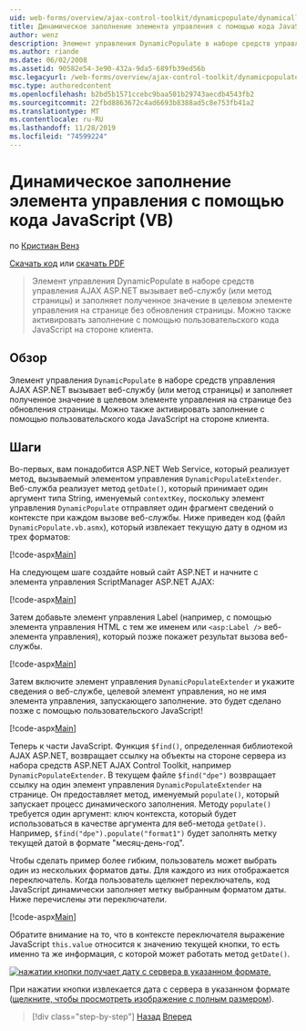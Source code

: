 ```yaml
---
uid: web-forms/overview/ajax-control-toolkit/dynamicpopulate/dynamically-populating-a-control-using-javascript-code-vb
title: Динамическое заполнение элемента управления с помощью кода JavaScript (VB) | Документация Майкрософт
author: wenz
description: Элемент управления DynamicPopulate в наборе средств управления AJAX ASP.NET вызывает веб-службу (или метод страницы) и заполняет результирующее значение целевым элементом управления на t...
ms.author: riande
ms.date: 06/02/2008
ms.assetid: 90582e54-3e90-432a-9da5-689fb39ed56b
msc.legacyurl: /web-forms/overview/ajax-control-toolkit/dynamicpopulate/dynamically-populating-a-control-using-javascript-code-vb
msc.type: authoredcontent
ms.openlocfilehash: b2bd5b1571ccebc9baa501b29743aecdb4543fb2
ms.sourcegitcommit: 22fbd8863672c4ad6693b8388ad5c8e753fb41a2
ms.translationtype: MT
ms.contentlocale: ru-RU
ms.lasthandoff: 11/28/2019
ms.locfileid: "74599224"
---
```

# <a name="dynamically-populating-a-control-using-javascript-code-vb"></a>Динамическое заполнение элемента управления с помощью кода JavaScript (VB)

по [Кристиан Венз](https://github.com/wenz)

[Скачать код](https://download.microsoft.com/download/d/8/f/d8f2f6f9-1b7c-46ad-9252-e1fc81bdea3e/dynamicpopulate1.vb.zip) или [скачать PDF](https://download.microsoft.com/download/b/6/a/b6ae89ee-df69-4c87-9bfb-ad1eb2b23373/dynamicpopulate1VB.pdf)

> Элемент управления DynamicPopulate в наборе средств управления AJAX ASP.NET вызывает веб-службу (или метод страницы) и заполняет полученное значение в целевом элементе управления на странице без обновления страницы. Можно также активировать заполнение с помощью пользовательского кода JavaScript на стороне клиента.

## <a name="overview"></a>Обзор

Элемент управления `DynamicPopulate` в наборе средств управления AJAX ASP.NET вызывает веб-службу (или метод страницы) и заполняет полученное значение в целевом элементе управления на странице без обновления страницы. Можно также активировать заполнение с помощью пользовательского кода JavaScript на стороне клиента.

## <a name="steps"></a>Шаги

Во-первых, вам понадобится ASP.NET Web Service, который реализует метод, вызываемый элементом управления `DynamicPopulateExtender`. Веб-служба реализует метод `getDate()`, который принимает один аргумент типа String, именуемый `contextKey`, поскольку элемент управления `DynamicPopulate` отправляет один фрагмент сведений о контексте при каждом вызове веб-службы. Ниже приведен код (файл `DynamicPopulate.vb.asmx`), который извлекает текущую дату в одном из трех форматов:

[!code-aspx[Main](dynamically-populating-a-control-using-javascript-code-vb/samples/sample1.aspx)]

На следующем шаге создайте новый сайт ASP.NET и начните с элемента управления ScriptManager ASP.NET AJAX:

[!code-aspx[Main](dynamically-populating-a-control-using-javascript-code-vb/samples/sample2.aspx)]

Затем добавьте элемент управления Label (например, с помощью элемента управления HTML с тем же именем или `<asp:Label />` веб-элемента управления), который позже покажет результат вызова веб-службы.

[!code-aspx[Main](dynamically-populating-a-control-using-javascript-code-vb/samples/sample3.aspx)]

Затем включите элемент управления `DynamicPopulateExtender` и укажите сведения о веб-службе, целевой элемент управления, но не имя элемента управления, запускающего заполнение. это будет сделано позже с помощью пользовательского JavaScript!

[!code-aspx[Main](dynamically-populating-a-control-using-javascript-code-vb/samples/sample4.aspx)]

Теперь к части JavaScript. Функция `$find()`, определенная библиотекой AJAX ASP.NET, возвращает ссылку на объекты на стороне сервера из набора средств ASP.NET AJAX Control Toolkit, например `DynamicPopulateExtender`. В текущем файле `$find("dpe")` возвращает ссылку на один элемент управления `DynamicPopulateExtender` на странице. Он предоставляет метод, именуемый `populate()`, который запускает процесс динамического заполнения. Методу `populate()` требуется один аргумент: ключ контекста, который будет использоваться в качестве аргумента для веб-метода `getDate()`. Например, `$find("dpe").populate("format1")` будет заполнять метку текущей датой в формате "месяц-день-год".

Чтобы сделать пример более гибким, пользователь может выбрать один из нескольких форматов даты. Для каждого из них отображается переключатель. Когда пользователь щелкнет переключатель, код JavaScript динамически заполняет метку выбранным форматом даты. Ниже перечислены эти переключатели.

[!code-aspx[Main](dynamically-populating-a-control-using-javascript-code-vb/samples/sample5.aspx)]

Обратите внимание на то, что в контексте переключателя выражение JavaScript `this.value` относится к значению текущей кнопки, то есть именно та же информация, с которой может работать метод `getDate()`.

[![нажатии кнопки получает дату с сервера в указанном формате.](dynamically-populating-a-control-using-javascript-code-vb/_static/image2.png)](dynamically-populating-a-control-using-javascript-code-vb/_static/image1.png)

При нажатии кнопки извлекается дата с сервера в указанном формате ([щелкните, чтобы просмотреть изображение с полным размером](dynamically-populating-a-control-using-javascript-code-vb/_static/image3.png)).

> [!div class="step-by-step"]
> [Назад](dynamically-populating-a-control-vb.md)
> [Вперед](using-dynamicpopulate-with-a-user-control-and-javascript-vb.md)
